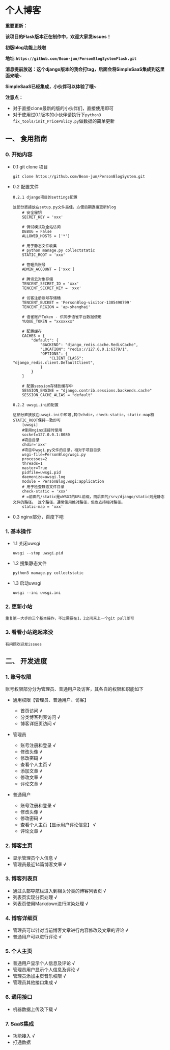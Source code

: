 # 个人博客

**重要更新：**

**该项目的Flask版本正在制作中，欢迎大家发issues！**

**初版blog功能上线啦**

**地址:```https://github.com/Bean-jun/PersonBlogSystemFlask.git```**

**消息提前放送：这个django版本的我会打tag，后面会将SimpleSaaS集成到这里面来哦~**

**SimpleSaaS已经集成，小伙伴可以体验了哦~**

**注意点：**

- 对于直接clone最新的版的小伙伴们，直接使用即可
- 对于使用过0.1版本的小伙伴请执行下`python3 fix_tools/init_PricePolicy.py`做数据的简单更新

## 一、 食用指南

### 0. 开始内容

- 0.1 git clone 项目

    ```shell
    git clone https://github.com/Bean-jun/PersonBlogSystem.git
    ```

- 0.2 配置文件

    ```shell
    0.2.1 django项目的settings配置
    
    这部分直接放在setup.py文件最佳，方便后期直接更新blog
        # 安全秘钥
        SECRET_KEY = 'xxx'
    
        # 调试模式及全站访问
        DEBUG = False
        ALLOWED_HOSTS = ['*']
    
        # 用于静态文件收集
        # python manage.py collectstatic
        STATIC_ROOT = 'xxx'
    
        # 管理员账号
        ADMIN_ACCOUNT = ['xxx']
    
        # 腾讯云对象存储
        TENCENT_SECRET_ID = 'xxx'
        TENCENT_SECRET_KEY = 'xxx'
    
        # 访客注册账号存储桶
        TENCENT_BUCKET = 'PersonBlog-visitor-1305490799'
        TENCENT_REGION = 'ap-shanghai'
    
        # 语雀账户Token - 供同步语雀平台数据使用
        YUQUE_TOKEN = "xxxxxxx"
        
        # 配置缓存
        CACHES = {
            "default": {
                "BACKEND": "django_redis.cache.RedisCache",
                "LOCATION": "redis://127.0.0.1:6379/1",
                "OPTIONS": {
                    "CLIENT_CLASS": "django_redis.client.DefaultClient",
                }
            }
        }
        
        # 配置session存储到缓存中
        SESSION_ENGINE = "django.contrib.sessions.backends.cache"
        SESSION_CACHE_ALIAS = "default"
    
    0.2.2 uwsgi.ini的配置
    
    这部分直接放在uwsgi.ini中即可,其中chdir，check-static，static-map和STATIC_ROOT保持一致即可
        [uwsgi]
        #使用nginx连接时使用
        socket=127.0.0.1:8080
        #项目目录
        chdir='xxx'
        #项目中wsgi.py文件的目录，相对于项目目录
        wsgi-file=PersonBlog/wsgi.py
        processes=2
        threads=1
        master=True
        pidfile=uwsgi.pid
        daemonize=uwsgi.log
        module = PersonBlog.wsgi:application
        # 用于检查静态文件目录
        check-static = 'xxx'
        # =前面的/static是uWSGI的URL前缀，而后面的/srv/django/static则是静态文件的路径。 这个路径，通常使用绝对路径，但也支持相对路径。
        static-map = 'xxx'
    ```

- 0.3 nginx部分，百度下吧

### 1. 基本操作

- 1.1 关闭uwsgi

    ```shell
    uwsgi --stop uwsgi.pid
    ```

- 1.2 搜集静态文件

    ```shell
    python3 manage.py collectstatic
    ```

- 1.3 启动uwsgi

    ```shell
    uwsgi --ini uwsgi.ini
    ```

### 2. 更新小站

    重复第一大步的三个基本操作，不过需要在1，2之间来上一个git pull即可

### 3. 看看小站跑起来没

    有问题欢迎发issues


## 二、 开发进度

### 1. 账号权限

账号权限部分分为管理员、普通用户及访客，其各自的权限和职能如下

- 通用权限【管理员、普通用户、访客】
    - 首页访问 √
    - 分类博客列表访问 √
    - 博客详细页访问 √

- 管理员
    - 账号注册和登录 √
    - 修改头像 √
    - 修改密码 √
    - 查看个人主页 √
    - 添加文章 √
    - 修改文章 √
    - 评论文章 √

- 普通用户
    - 账号注册和登录 √
    - 修改头像 √
    - 修改密码 √
    - 查看个人主页【显示用户评论信息】 √
    - 评论文章 √

### 2. 博客主页

- 显示管理员个人信息 √
- 管理员最近14篇博客文章 √

### 3. 博客列表页

- 通过头部导航栏进入到相关分类的博客列表页 √
- 列表页实现分页处理 √
- 列表页使用Markdown进行渲染处理 √

### 4. 博客详细页

- 管理员可以针对当前博客文章进行内容修改及文章的评论 √
- 普通用户可以进行评论 √

### 5. 个人主页

- 普通用户显示个人信息及评论 √
- 管理员用户显示个人信息及评论 √
- 管理员添加主页音乐权限 √
- 管理员其他接口集成 √

### 6. 通用接口

- 机器数据上传及下载 √


### 7. SaaS集成

- 功能接入 √
- 打通数据
